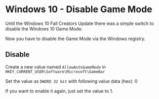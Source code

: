 # Windows 10 - Disable Game Mode

Until the Windows 10 Fall Creators Update there was a simple switch to disable the Windows 10 Game Mode.

Now you have to disable the Game Mode via the Windows registry.

## Disable

Create a new value named `AllowAutoGameMode` in `HKEY_CURRENT_USER\Software\Microsoft\GameBar`

Set the value as `DWORD 32 bit` with following value data (hex): 0

If you want to enable it again, just set the value to 1.
